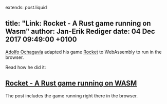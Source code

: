 extends: post.liquid

title: "Link: Rocket - A Rust game running on Wasm"
author: Jan-Erik Rediger
date: 04 Dec 2017 09:49:00 +0100
---

[Adolfo Ochagavía](https://aochagavia.github.io/about/) adapted his game [Rocket](https://github.com/aochagavia/rocket) to WebAssembly to run in the browser.

Read how he did it:

## [Rocket - A Rust game running on WASM](https://aochagavia.github.io/blog/rocket---a-rust-game-running-on-wasm/)

The post includes the game running right there in the browser.
